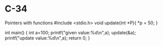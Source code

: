 # C-34
Pointers with functions 
#include <stdio.h>
void update(int *P){
    *p = 50;
}

int main()
{
   int a=100;
   printf("given value:%d\n",a);
   update(&a);
   printf("update value:%d\n",a);
    return 0;
}
